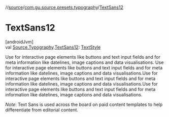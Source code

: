 //[source](../../index.md)/[com.gu.source.presets.typography](index.md)/[TextSans12](-text-sans12.md)

# TextSans12

[androidJvm]\
val [Source.Typography](../com.gu.source/-source/-typography/index.md).[TextSans12](-text-sans12.md): [TextStyle](https://developer.android.com/reference/kotlin/androidx/compose/ui/text/TextStyle.html)

Use for interactive page elements like buttons and text input fields and for meta information like datelines, image captions and data visualisations. Use for interactive page elements like buttons and text input fields and for meta information like datelines, image captions and data visualisations.Use for interactive page elements like buttons and text input fields and for meta information like datelines, image captions and data visualisations.Use for interactive page elements like buttons and text input fields and for meta information like datelines, image captions and data visualisations.

*Note*: Text Sans is used across the board on paid content templates to help differentiate from editorial content.
